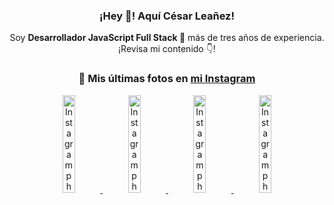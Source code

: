 <div align="center">

<h3>¡Hey 👋! Aquí César Leañez!</h3>

<p>Soy <strong>Desarrollador JavaScript Full Stack 🚀</strong> más de tres años de experiencia.<br />¡Revisa mi contenido 👇!</p>

### 📸 Mis últimas fotos en [mi Instagram](https://instagram.com/cesarsoftware.dev)


<a href='https://instagram.com/p/DKcTQWgxLum' target='_blank'>
  <img width='20%' src='https://instagram.frba4-3.fna.fbcdn.net/v/t51.2885-15/503849034_17919602952097059_4092165478866362923_n.jpg?stp=dst-jpg_e35_tt6&efg=eyJ2ZW5jb2RlX3RhZyI6IkZFRUQuaW1hZ2VfdXJsZ2VuLjE0NDB4MTQ0NS5zZHIuZjc1NzYxLmRlZmF1bHRfaW1hZ2UifQ&_nc_ht=instagram.frba4-3.fna.fbcdn.net&_nc_cat=103&_nc_oc=Q6cZ2QERKgdVHvpfbRiWDh_ZKK8BXXu0XmvMzfJ30Ewf4qDPdCgkN4380DHDeF0XiFmrFvM&_nc_ohc=RxF_z9id-qUQ7kNvwGhmcJR&_nc_gid=zniQIPExRMgDMCiiefsxmg&edm=ACWDqb8BAAAA&ccb=7-5&ig_cache_key=MzY0Njg3NDQ4NDgzMDY4MjAyMg%3D%3D.3-ccb7-5&oh=00_AfTeJ13FksdpvO85z0hOD60mLqv9ih3sP2-zJPKUoikihQ&oe=6880BEE5&_nc_sid=ee9879' alt='Instagram photo' />
</a>
<a href='https://instagram.com/p/DKcTCZnuO-S' target='_blank'>
  <img width='20%' src='https://scontent.cdninstagram.com/v/t51.75761-15/503168549_17919602796097059_3346483577265803486_n.jpg?stp=dst-jpg_e15_tt6&_nc_cat=105&ig_cache_key=MzY0Njg3MzUyNjA5NTkwMDU2Mg%3D%3D.3-ccb1-7&ccb=1-7&_nc_sid=58cdad&efg=eyJ2ZW5jb2RlX3RhZyI6InhwaWRzLjE5MTZ4MTA3OC5zZHIifQ%3D%3D&_nc_ohc=BKUSsr1Ml0cQ7kNvwGyp41y&_nc_oc=AdnnuGVzYkXy9XcC3StAsyoGzQD3BW75ET7z9qIjTmMcHX4LAQERCYGocU7OprZB4jQ&_nc_ad=z-m&_nc_cid=1478&_nc_zt=23&_nc_ht=scontent.cdninstagram.com&_nc_gid=zniQIPExRMgDMCiiefsxmg&oh=00_AfQUpKsXtmm0_3ifCh2rNAYUNpN44mB7bNyHh5L3HKaDmw&oe=6880C563' alt='Instagram photo' />
</a>
<a href='https://instagram.com/p/DIt9Oknp-PZ' target='_blank'>
  <img width='20%' src='https://instagram.frba4-3.fna.fbcdn.net/v/t51.2885-15/491444712_17914409433097059_55076089485466172_n.jpg?stp=dst-jpg_e35_tt6&efg=eyJ2ZW5jb2RlX3RhZyI6IkZFRUQuaW1hZ2VfdXJsZ2VuLjU1MngzNDEuc2RyLmY3NTc2MS5kZWZhdWx0X2ltYWdlIn0&_nc_ht=instagram.frba4-3.fna.fbcdn.net&_nc_cat=103&_nc_oc=Q6cZ2QERKgdVHvpfbRiWDh_ZKK8BXXu0XmvMzfJ30Ewf4qDPdCgkN4380DHDeF0XiFmrFvM&_nc_ohc=GD8RH9BOmq0Q7kNvwHRF0ju&_nc_gid=zniQIPExRMgDMCiiefsxmg&edm=ACWDqb8BAAAA&ccb=7-5&ig_cache_key=MzYxNTgxNTM1ODA3ODI0Nzg5Nw%3D%3D.3-ccb7-5&oh=00_AfRR8r7sGoA4AYDa8zrTkCrRG4n14SI04MUezeRky4dwBA&oe=6880B2EB&_nc_sid=ee9879' alt='Instagram photo' />
</a>
<a href='https://instagram.com/p/DICt8_ruj1K' target='_blank'>
  <img width='20%' src='https://scontent.cdninstagram.com/v/t51.71878-15/487811720_2261442050918393_7784971145546330846_n.jpg?stp=dst-jpg_e15_tt6&_nc_cat=104&ig_cache_key=MzYwMzY0NDc1NTQ5MDc4MjUzOA%3D%3D.3-ccb1-7&ccb=1-7&_nc_sid=58cdad&efg=eyJ2ZW5jb2RlX3RhZyI6InhwaWRzLjY0MHgxMTU2LnNkciJ9&_nc_ohc=nXIuAXSYdnEQ7kNvwGK6TRw&_nc_oc=AdnOBUVkdxGZH30_RP6Ic6JDz61ktV3blKc4AdkkSZfi1Tu4mm_APufP2eEOl1gRCTk&_nc_ad=z-m&_nc_cid=1478&_nc_zt=23&_nc_ht=scontent.cdninstagram.com&_nc_gid=zniQIPExRMgDMCiiefsxmg&oh=00_AfQX_f9q4mg8o9q4LXdF9BgXCsFYgzSVZPj43hhOUXQjsw&oe=6880D7E4' alt='Instagram photo' />
</a>

</div>
